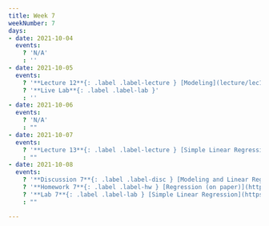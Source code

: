 ```yaml
---
title: Week 7
weekNumber: 7
days:
- date: 2021-10-04
  events:
    ? 'N/A'
    : ''
- date: 2021-10-05
  events:
    ? '**Lecture 12**{: .label .label-lecture } [Modeling](lecture/lec12)'
    ? '**Live Lab**{: .label .label-lab }'
    : ''
- date: 2021-10-06
  events:
    ? 'N/A'
    : ""
- date: 2021-10-07
  events:
    ? '**Lecture 13**{: .label .label-lecture } [Simple Linear Regression](lecture/lec13)'
    : ""
- date: 2021-10-08
  events:
    ? '**Discussion 7**{: .label .label-disc } [Modeling and Linear Regression](https://drive.google.com/file/d/18Jtil-Pg3IaRXJrmKhCMIriwBPyBx1Io/view?usp=sharing) ([solutions](https://drive.google.com/file/d/1f73JpH5xQcBjsi4b9j1kwUT9vuKfuU8t/view?usp=sharing))'
    ? '**Homework 7**{: .label .label-hw } [Regression (on paper)](https://drive.google.com/file/d/11E87V-ude_uwChqNPxAbLPj62are7iYl/view?usp=sharing) (due Oct 14)'
    ? '**Lab 7**{: .label .label-lab } [Simple Linear Regression](https://data100.datahub.berkeley.edu/hub/user-redirect/git-pull?repo=https%3A%2F%2Fgithub.com%2FDS-100%2Ffa21&urlpath=tree%2Ffa21%2Flab%2Flab07&branch=main) (due Oct 12)'
    : ""

---
```

